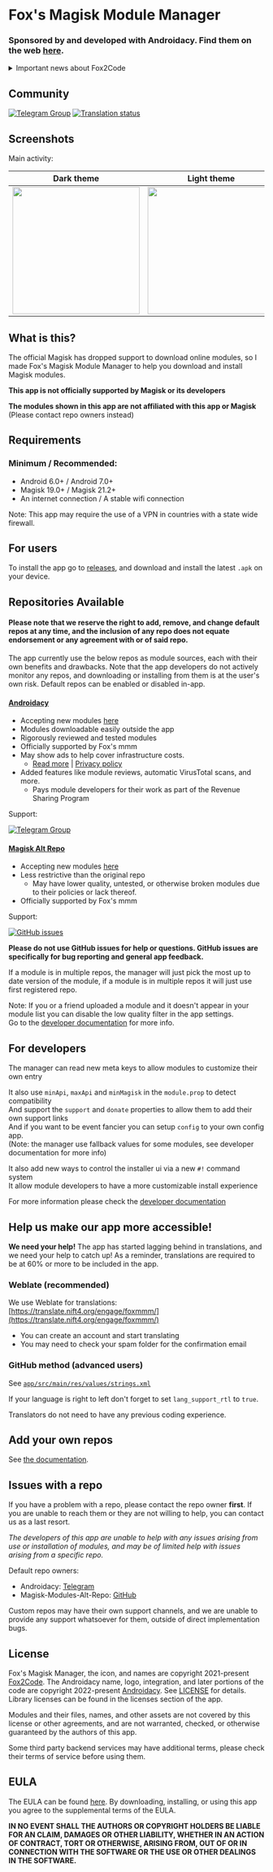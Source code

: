 # Fox's Magisk Module Manager

### Sponsored by and developed with Androidacy. Find them on the web [here](https://www.androidacy.com/?utm_source=fox-readme&utm_medium=web&utm_campagin=github).

<details>
<summary>
  Important news about Fox2Code
</summary>

**Tl;Dr: Fox2Code is temporarily less involved with development and support due to health issues. Androidacy is happy to take on both in his absence, and will continue to provide both upon his return.**

I have health problems that made me work slow on everything. I don't like sharing my health problems
but it has been to much recently for me to keep it for myself.

This has been too much for me recently, so my moderators (same that on telegram)
will be handling the project for me for a while.

I had theses problems even before I started FoxMMM, the only reason no one noticed is because I can
work or go to any school because of how much pain and exhaustion I feel everyday.

The only two thing that helped me reduce the pain is making code and playing with friends.

Even tho I'm very slow at doing anything, the only thing that made me look like I was working on
this project at a normal speed like someone that work is because 75% of my time was on this project.

There was also some times I couldn't work on this projects for multiple days because of my health,
sometimes I was forcing myself to change one line of code from this project because doing nothing
was more painful that trying something while in pain.

Spending time with my friend and working on this project was a sort of pain killer for me.

Even tho I received money from my parent and the government for my health problems, I didn't know
what to do with it cause anything I could have bought had no use for me because my extreme pain made
me unable to use anything (even play video games).

My health issues also prevented me to do any project of greater complexity that this, and without
community support I would have been physically unable to continue this project.

There was clues of my health problems, right on this project, and theses are the following:

- My commit time of day being random proving I have no jobs.
- Me not committing for entire week, or having only committed one line in a week.
- Me taking too much time to publish release after I did the release commit.
- Me missing obvious bugs and being able to do simple task properly
  (Well maybe this last one is harder to prove via commit history)

But since many people are faking health issues for clout, if any data-scientist want to do an
analysis to prove what it would make my day, and I would be happy to give money if someone does
that because I don't know what do to with my money at this point.

This is really sickening peoples need to give proof for their mental/health issues because some
peoples fake having those issues for clout.

If you want to use my health problems for clout, I don't care as long as you are respectful, at
least you won't be hurting peoples with mental/health issues by faking having those issues.

I'll probably delete this section once my health would be gotten better, or at least good enough for
me to not be stuck in my bed at least once a day because of pain.

</details>

## Community

[![Telegram Group](https://img.shields.io/endpoint?color=neon&style=flat&url=https%3A%2F%2Ftg.sumanjay.workers.dev%2FFox2Code_Chat)](https://telegram.dog/Fox2Code_Chat)
<a href="https://translate.nift4.org/engage/foxmmm/">
<img src="https://translate.nift4.org/widgets/foxmmm/-/foxmmm/svg-badge.svg" alt="Translation status" />
</a>

## Screenshots

Main activity:

|                                  Dark theme                                   |                                   Light theme                                   |
|:-----------------------------------------------------------------------------:|:-------------------------------------------------------------------------------:|
| [<img src="docs/screenshot-dark.jpg" width="250"/>](docs/screenshot-dark.jpg) | [<img src="docs/screenshot-light.jpg" width="250"/>](docs/screenshot-light.jpg) |

## What is this?

The official Magisk has dropped support to download online modules, so I made Fox's Magisk Module
Manager to help you download and install Magisk modules.

**This app is not officially supported by Magisk or its developers**

**The modules shown in this app are not affiliated with this app or Magisk**  
(Please contact repo owners instead)

## Requirements

### Minimum / Recommended:

- Android 6.0+ / Android 7.0+
- Magisk 19.0+ / Magisk 21.2+
- An internet connection / A stable wifi connection

Note: This app may require the use of a VPN in countries with a state wide firewall.

## For users

To install the app go to [releases](https://github.com/Fox2Code/FoxMagiskModuleManager/releases),
and download and install the latest `.apk` on your device.

## Repositories Available

#### Please note that we reserve the right to add, remove, and change default repos at any time, and the inclusion of any repo does not equate endorsement or any agreement with or of said repo.

The app currently use the below repos as module sources, each with their own benefits and
drawbacks. Note that the app developers do not actively monitor any repos, and downloading or
installing from them is at the user's own risk. Default repos can be enabled or disabled in-app.

#### [Androidacy](https://www.androidacy.com/magisk-modules-repository/?utm_source=fox-readme&utm_medium=web&utm_campagin=github)

- Accepting new
  modules [here](https://www.androidacy.com/module-repository-applications/?utm_source=fox-readme&utm_medium=web&utm_campagin=github)
- Modules downloadable easily outside the app
- Rigorously reviewed and tested modules
- Officially supported by Fox's mmm
- May show ads to help cover infrastructure costs.
    - [Read more](https://www.androidacycom/doing-it-alone-the-what-the-how-and-the-why/?utm_source=fox-readme&utm_medium=web&utm_campagin=github)
      | [Privacy policy](https://www.androidacy.com/privacy/?utm_source=fox-readme&utm_medium=web&utm_campagin=github)
- Added features like module reviews, automatic VirusTotal scans, and more.
    - Pays module developers for their work as part of the Revenue Sharing Program

Support:

[![Telegram Group](https://img.shields.io/endpoint?color=neon&style=flat&url=https%3A%2F%2Ftg.sumanjay.workers.dev%2Fandroidacy_discussions)](https://telegram.dog/androidacy_discussions)

#### [Magisk Alt Repo](https://github.com/Magisk-Modules-Alt-Repo)

- Accepting new modules [here](https://github.com/Magisk-Modules-Alt-Repo/submission)
- Less restrictive than the original repo
    - May have lower quality, untested, or otherwise broken modules due to their policies or lack
      thereof.
- Officially supported by Fox's mmm

Support:

[![GitHub issues](https://img.shields.io/github/issues/Magisk-Modules-Alt-Repo/submission)](https://github.com/Magisk-Modules-Alt-Repo/submission/issues)

**Please do not use GitHub issues for help or questions. GitHub issues are specifically for bug
reporting and general app feedback.**

If a module is in multiple repos, the manager will just pick the most up to date version of the
module, if a module is in multiple repos it will just use first registered repo.

Note: If you or a friend uploaded a module and it doesn't appear in your module list you can disable
the low quality filter in the app settings.  
Go to the [developer documentation](docs/DEVELOPERS.md) for more info.

## For developers

The manager can read new meta keys to allow modules to customize their own entry

It also use `minApi`, `maxApi` and `minMagisk` in the `module.prop` to detect compatibility  
And support the `support` and `donate` properties to allow them to add their own support links  
And if you want to be event fancier you can setup `config` to your own config app.  
(Note: the manager use fallback values for some modules, see developer documentation for more info)

It also add new ways to control the installer ui via a new `#!` command system  
It allow module developers to have a more customizable install experience

For more information please check the [developer documentation](docs/DEVELOPERS.md)

## Help us make our app more accessible!

**We need your help!** The app has started lagging behind in translations, and we need your help to
catch up! As a reminder, translations are required to be at 60% or more to be included in the app.

### Weblate (recommended)

We use Weblate for
translations: [https://translate.nift4.org/engage/foxmmm/](https://translate.nift4.org/engage/foxmmm/)

- You can create an account and start translating
- You may need to check your spam folder for the confirmation email

### GitHub method (advanced users)

See [`app/src/main/res/values/strings.xml`](https://github.com/Fox2Code/FoxMagiskModuleManager/blob/master/app/src/main/res/values/strings.xml)

If your language is right to left don't forget to set `lang_support_rtl` to `true`.

Translators do not need to have any previous coding experience.

## Add your own repos

See [the documentation](docs/add-repo.md).

## Issues with a repo

If you have a problem with a repo, please contact the repo owner **first**. If you are unable to
reach them or they are not willing to help, you can contact us as a last resort.

_The developers of this app are unable to help with any issues arising from use or installation of
modules, and may be of limited help with issues arising from a specific repo._

Default repo owners:

- Androidacy: [Telegram](https://telegram.dog/androidacy_discussions)
- Magisk-Modules-Alt-Repo: [GitHub](https://github.com/Magisk-Modules-Alt-Repo/submission/issues)

Custom repos may have their own support channels, and we are unable to provide any support
whatsoever for them, outside of direct implementation bugs.

## License

Fox's Magisk Manager, the icon, and names are copyright
2021-present [Fox2Code](https://github.com/Fox2Code). The Androidacy name, logo, integration, and
later portions of the code are copyright
2022-present [Androidacy](https://www.androidacy.com/?utm_source=fox-repo&utm_medium=web). See
[LICENSE](LICENCE) for details. Library licenses can be found in the licenses section of the app.

Modules and their files, names, and other assets are not covered by this license or other
agreements, and are not warranted, checked, or otherwise guaranteed by the authors of this app.

Some third party backend services may have additional terms, please check their
terms of service before
using them.

## EULA

The EULA can be found [here](https://www.androidacy.com/foxmmm-eula/). By downloading, installing,
or using this app you agree to the supplemental terms of the EULA.

**IN NO EVENT SHALL THE AUTHORS OR COPYRIGHT HOLDERS BE LIABLE FOR AN CLAIM, DAMAGES OR OTHER
LIABILITY, WHETHER IN AN ACTION OF CONTRACT, TORT OR OTHERWISE, ARISING FROM, OUT OF OR IN
CONNECTION WITH THE SOFTWARE OR THE USE OR OTHER DEALINGS IN THE SOFTWARE.**
